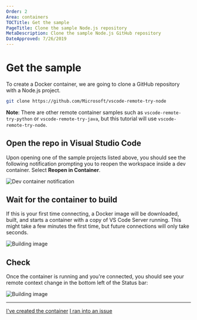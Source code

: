 ```yaml
---
Order: 2
Area: containers
TOCTitle: Get the sample
PageTitle: Clone the sample Node.js repository
MetaDescription: Clone the sample Node.js GitHub repository
DateApproved: 7/26/2019
---
```

# Get the sample

To create a Docker container, we are going to clone a GitHub repository with a Node.js project.

```bash
git clone https://github.com/Microsoft/vscode-remote-try-node
```

**Note**: There are other remote container samples such as `vscode-remote-try-python` or `vscode-remote-try-java`, but this tutorial will use `vscode-remote-try-node`.

## Open the repo in Visual Studio Code

Upon opening one of the sample projects listed above, you should see the following notification prompting you to reopen the workspace inside a dev container. Select **Reopen in Container**.

![Dev container notification](images/containers/dev-container-toast.png)

## Wait for the container to build

If this is your first time connecting, a Docker image will be downloaded, built, and starts a container with a copy of VS Code Server running. This might take a few minutes the first time, but future connections will only take seconds.

![Building image](images/containers/building-image.png)

## Check

Once the container is running and you're connected, you should see your remote context change in the bottom left of the Status bar:

![Building image](images/containers/connected.png)

----

<a class="tutorial-next-btn" href="/remote-tutorials/containers/run-in-container">I've created the container</a>
<a class="tutorial-feedback-btn" onclick="reportIssue('remote-tutorials-containers', 'get-the-sample')" href="javascript:void(0)">I ran into an issue</a>
